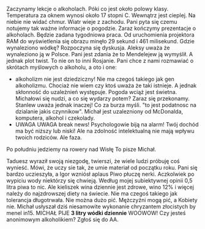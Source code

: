 Zaczynamy lekcje o alkoholach. Póki co jest około polowy klasy. Temperatura za oknem wynosi około 17 stopni C. Wewnątrz jest cieplej. Na niebie nie widać chmur. Wiatr wieje z zachodu. 
Pani pyta się czemu notujemy tak ważne informacje o pogodzie. Zaraz kończymy prezentacje o alkoholach. Będzie zadana tygodniowa praca. Od uruchomienia projektora RAM do wyświetlenia się obrazu minęło 29 sekund i 461 milisekund.
Gdzie wynaleziono wódkę? Rozpoczyna się dyskusja. Aleksy uważa że wynaleziono ją w Polsce. Pani jest zdania że to Mendelejew ją wymyślił. A jednak plot twist. To nie on to inni Rosjanie. 
Pani chce z nami rozmawiać o skrótach myślowych o alkoholu, a oto i one:
- alkoholizm nie jest dziedziczny! Nie ma czegoś takiego jak gen alkoholizmu. Chociaż nie wiem czy ktoś uważa że taki istnieje. A jednak skłonność do uzależnień występuje. Pogoda wciąż jest świetna. Michałowi się nudzi, a co się wydarzy potem? Zaraz się przekonamy. Stanlew uważa jednak inaczej! Co za burza myśli. "to jest podatnosc na dzialanie jakis czynnikow". Michał jest uzalezniony od McDonalda, komputera, alkohol i czekolady.
- UWAGA UWAGA break news! Psychologowie biją na alarm! Twój dochód ma być niższy lub niski! Ale na zdolność intelektualną nie mają wpływu twoich rodziców. Ale faza. 

Po południu jedziemy na rowery nad Wisłę
To pisze Michał.

Taduesz wyraził swoją niezgodę, twierszi, że wiele ludzi próbuję coś wynieść. Mówi, że uczy sie tak, że umie materiał od początku roku. 
Pani się bardzo uczieszyła, a Igor wzniósł aplaus
Piwo płuczę nerki. Aczkolwiek po wypiciu wody niektórzy się chwieją.
Według mojej subiektywnej opinii 0,5 litra piwa to nic. Ale kieliszek wina dziennie jest zdrowe, wino 12% i więcej należy do najzdrowszej diety na świecie. Nie ma czegoś takiego jak tolerancja długotrwała. Nie można dużo pić. Mężczyźni mogą pić, a Kobiety nie. Michał usłyszał dziś niesamowite wykonanie chryzantem złocistych by menel in15. MICHAŁ PIJE **3 litry wódki dziennie** WOOWOW! Czy jesteś anonimowym alkoholikiem? Zgłoś się do AA.